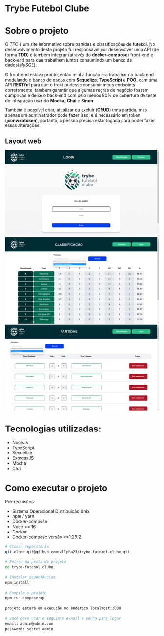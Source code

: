 # Trybe Futebol Clube

# Sobre o projeto


O _TFC_ é um site informativo sobre partidas e classificações de futebol.
No desenvolvimento deste projeto fui responsável por desenvolver uma API (de forma __TDD__) e também integrar (através do __docker-compose__) front-end e back-end para que trabalhem juntos consumindo um banco de dados(_MySQL_).

O front-end estava pronto, então minha função era trabalhar no back-end modelando o banco de dados com __Sequelize__, __TypeScript__ e __POO__, com uma API __RESTful__ para que o front pudesse consumir meus endpoints corretamente, também garantir que algumas regras de negócio fossem cumpridas e deixe o back-end com pelo menos 90% de cobertura de teste de integração usando __Mocha__, __Chai__ e __Sinon__.

Também é possível criar, atualizar ou excluir (__CRUD__) uma partida, mas apenas um administrador pode fazer isso, e é necessário um token (__jsonwebtoken__), portanto, a pessoa precisa estar logada para poder fazer essas alterações.

## Layout web

![Web 1](https://github.com/allpha23/assets/raw/main/TFC/login.png)
![Web 2](https://github.com/allpha23/assets/raw/main/TFC/classificação.png)
![Web 1](https://github.com/allpha23/assets/raw/main/TFC/partidas.png)


# Tecnologias utilizadas:

- NodeJs
- TypeScript
- Sequelize
- ExpressJS
- Mocha
- Chai


# Como executar o projeto

Pré-requisitos: 
- Sistema Operacional Distribuição Unix
- npm / yarn
- Docker-compose
- Node >= 16
- Docker
- Docker-compose versão >=1.29.2

```bash
# Clonar repositório
git clone git@github.com:allpha23/trybe-futebol-clube.git

# Entrar na pasta do projeto
cd trybe-futebol-clube

# Instalar dependências
npm install

# Compile o projeto
npm run compose:up

projeto estará em execução no endereço localhost:3000

# você deve usar o seguinte e-mail e senha para logar
email: admin@admin.com
password: secret_admin
```
